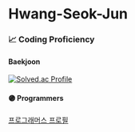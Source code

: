 # Hwang-Seok-Jun
### 📈 Coding Proficiency
#### Baekjoon
[![Solved.ac Profile](http://mazassumnida.wtf/api/v2/generate_badge?boj=cody628)](https://solved.ac/cody628/)
#### 🟣 Programmers
[프로그래머스 프로필](https://school.programmers.co.kr/users/cody628)

